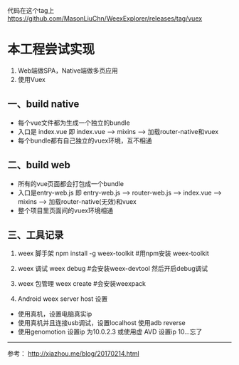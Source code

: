 代码在这个tag上 https://github.com/MasonLiuChn/WeexExplorer/releases/tag/vuex



# 本工程尝试实现
1. Web端做SPA，Native端做多页应用
2. 使用Vuex

## 一、build native
- 每个vue文件都为生成一个独立的bundle
- 入口是 index.vue
即 index.vue --> mixins --> 加载router-native和vuex
- 每个bundle都有自己独立的vuex环境，互不相通

## 二、build web
- 所有的vue页面都会打包成一个bundle
- 入口是entry-web.js
即 entry-web.js --> router-web.js --> index.vue --> mixins --> 加载router-native(无效)和vuex
- 整个项目里页面间的vuex环境相通

## 三、工具记录
1. weex 脚手架
npm install  -g  weex-toolkit #用npm安装 weex-toolkit

2. weex 调试
weex debug #会安装weex-devtool  然后开启debug调试

3. weex 包管理
weex create #会安装weexpack

4. Android weex server host 设置
- 使用真机，设置电脑真实ip
- 使用真机并且连接usb调试，设置localhost 使用adb reverse
- 使用genomotion 设置ip 为10.0.2.3 或使用虚 AVD 设置ip 10...忘了

---
参考：
http://xiazhou.me/blog/20170214.html
